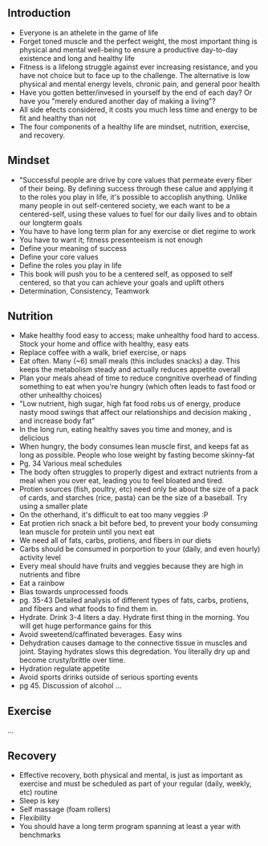 ## Introduction
- Everyone is an athelete in the game of life
- Forget toned muscle and the perfect weight, the most important thing is physical and mental well-being to ensure a productive day-to-day existence and long and healthy life
- Fitness is a lifelong struggle against ever increasing resistance, and you have not choice but to face up to the challenge. The alternative is low physical and mental energy levels, chronic pain, and general poor health
- Have you gotten better/invesed in yourself by the end of each day? Or have you "merely endured another day of making a living"?
- All side efects considered, it costs you much less time and energy to be fit and healthy than not
- The four components of a healthy life are mindset, nutrition, exercise, and recovery.

## Mindset
- "Successful people are drive by core values that permeate every fiber of their being. By defining success through these calue and applying it to the roles you play in life, it's possible to accoplish anything. Unlike many people in out self-centered society, we each want to be a centered-self, using these values to fuel for our daily lives and to obtain our longterm goals
- You have to have long term plan for any exercise or diet regime to work
- You have to want it; fitness presenteeism is not enough
- Define your meaning of success
- Define your core values
- Define the roles you play in life
- This book will push you to be a centered self, as opposed to self centered, so that you can achieve your goals and uplift others
- Determination, Consistency, Teamwork

## Nutrition
- Make healthy food easy to access; make unhealthy food hard to access. Stock your home and office with healthy, easy eats
- Replace coffee with a walk, brief exercise, or naps
- Eat often. Many (~6) small meals (this includes snacks) a day. This keeps the metabolism steady and actually reduces appetite overall
- Plan your meals ahead of time to reduce congnitive overhead of finding something to eat when you're hungry (which often leads to fast food or other unhealthy choices)
- "Low nutrient, high sugar, high fat food robs us of energy, produce nasty mood swings that affect our relationships and decision making , and increase body fat"
- In the long run, eating healthy saves you time and money, and is delicious
- When hungry, the body consumes lean muscle first, and keeps fat as long as possible. People who lose weight by fasting become skinny-fat
- Pg. 34 Various meal schedules
- The body often struggles to properly digest and extract nutrients from a meal when you over eat, leading you to feel bloated and tired. 
- Protien sources (fish, poultry, etc) need only be about the size of a pack of cards, and starches (rice, pasta) can be the size of a baseball. Try using a smaller plate
- On the otherhand, it's difficult to eat too many veggies :P
- Eat protien rich snack a bit before bed, to prevent your body consuming lean muscle for protein until you next eat
- We need all of fats, carbs, protiens, and fibers in our diets
- Carbs should be consumed in porportion to your (daily, and even hourly) activity level
- Every meal should have fruits and veggies because they are high in nutrients and fibre
- Eat a rainbow
- Bias towards unprocessed foods
- pg. 35-43 Detailed analysis of different types of fats, carbs, protiens, and fibers and what foods to find them in.
- Hydrate. Drink 3-4 liters a day. Hydrate first thing in the morning. You will get huge performance gains for this
- Avoid sweetend/caffinated beverages. Easy wins
- Dehydration causes damage to the connective tissue in muscles and joint. Staying hydrates slows this degredation. You literally dry up and become crusty/brittle over time.
- Hydration regulate appetite
- Avoid sports drinks outside of serious sporting events
- pg 45. Discussion of alcohol
...

## Exercise
...

## Recovery
- Effective recovery, both physical and mental, is just as important as exercise and must be scheduled as part of your regular (daily, weekly, etc) routine
- Sleep is key
- Self massage (foam rollers)
- Flexibility
- You should have a long term program spanning at least a year with benchmarks
